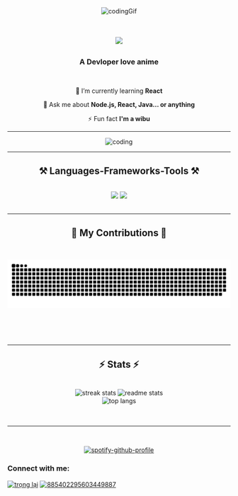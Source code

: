 
 <div align="center">
 <img height=300 width=2000 src="https://user-images.githubusercontent.com/109351602/202650321-7f4da361-f98f-4345-8df4-adf352a11322.gif" alt="codingGif" />
 </div>
<h1 align="center">
    <img src="https://readme-typing-svg.herokuapp.com/?font=Righteous&size=35&center=true&vCenter=true&width=500&height=70&duration=4000&lines=Hi+There...!;+I'm+FuZa!;+I'm+a+developer;+Love+anime..." />
</h1>

<h3 align="center">A Devloper love anime</h3>

<br/>

<div align="center" >
    
 🌱 I’m currently learning **React**

💬 Ask me about **Node.js, React, Java... or anything**

⚡ Fun fact **I'm a wibu**
 </div>
 <hr/>
 <div align="center">
 <img  src="https://steamuserimages-a.akamaihd.net/ugc/90470964761468233/EBE96184DD5BD1AFD12E7550B87CE0E24D9772AB/?imw=5000&imh=5000&ima=fit&impolicy=Letterbox&imcolor=%23000000&letterbox=false" alt="coding" />
 </div>
 <hr/>
<h2 align="center">⚒️ Languages-Frameworks-Tools ⚒️</h2>
<br/>
<div align="center">
    <img src="https://skillicons.dev/icons?i=react,bootstrap,mui,html,css,vscode,github,git,postman" />
    <img src="https://skillicons.dev/icons?i=nodejs,javascript,express,java,mysql" /><br>
</div>

<br/>
<hr/>

<div align="center">
<h2>🐍 My Contributions 🐍</h2>
<br>
 
![snake animation](https://github.com/TrongLai301/TrongLai301/blob/output/github-contribution-grid-snake.svg)

<br/><br/><br/>
</div>

<hr/>

<h2 align="center">⚡ Stats ⚡</h2>
<br>
<div align=center>
   <img width=390 src="https://github-readme-streak-stats-salesp07.vercel.app/?user=salesp07&count_private=true&theme=react&border_radius=10](https://github-readme-stats.vercel.app/api?username=TrongLai301&theme=react&hide_border=false&include_all_commits=false&count_private=false)" alt="streak stats"/>
  <img width=390 src="https://github-readme-stats.vercel.app/api?username=TrongLai301&theme=react&hide_border=false&include_all_commits=false&count_private=false" alt="readme stats" />
  <br/>     
    <img width=325 align="center" src="https://github-readme-stats.vercel.app/api/top-langs/?username=TrongLai301&theme=react&hide_border=false&include_all_commits=false&count_private=false&layout=compact" alt="top langs" />
</div>
<br/><br/>
<hr/>
<br/>
<div align="center">
<div>

[![spotify-github-profile](https://spotify-recently-played-readme.vercel.app/api?user=314a2ziu6w625nnz25pbl2qiyh4a&unique={true|1|on|yes})](https://github.com/kittinan/spotify-github-profile)
<div width=390>
  <h3 align="left">Connect with me:</h3>
<p align="left">
<a href="https://fb.com/trọng lại" target="blank"><img align="center" src="https://raw.githubusercontent.com/rahuldkjain/github-profile-readme-generator/master/src/images/icons/Social/facebook.svg" alt="trọng lại" height="30" width="40" /></a>
<a href="https://discord.gg/885402295603449887" target="blank"><img align="center" src="https://raw.githubusercontent.com/rahuldkjain/github-profile-readme-generator/master/src/images/icons/Social/discord.svg" alt="885402295603449887" height="30" width="40" /></a>
</p>
</div>

   
</div>


 
  
</div>


<br/>
